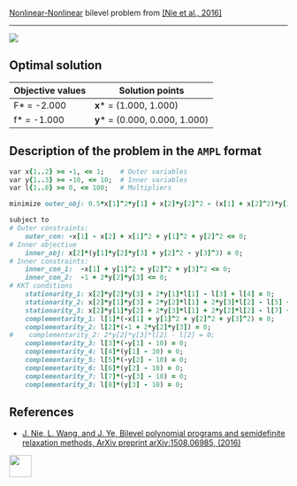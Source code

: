 [Nonlinear-Nonlinear](/BASBLib/NLP-NLP-problems) bilevel problem from [\[Nie et al., 2016\]][Nie et al., 2016]

---

![](https://github.com/basblsolver/BASBLib/wiki/images/nwj_2016_04_eq.jpg)

## Optimal solution

Objective values   | Solution points                 |
------------------ | ------------------------------- |
F* = -2.000        | __x__* = (1.000, 1.000)         |
f* = -1.000        | __y__* = (0.000, 0.000, 1.000)  |

## Description of the problem in the `AMPL` format

```ruby
var x{1..2} >= -1, <= 1;    # Outer variables
var y{1..3} >= -10, <= 10;  # Inner variables
var l{1..8} >= 0, <= 100;   # Multipliers

minimize outer_obj: 0.5*x[1]^2*y[1] + x[2]*y[2]^2 - (x[1] + x[2]^2)*y[3];

subject to
# Outer constraints:
    outer_con: -x[1] - x[2] + x[1]^2 + y[1]^2 + y[2]^2 <= 0;
# Inner objective
    inner_obj: x[2]*(y[1]*y[2]*y[3] + y[2]^2 - y[3]^3) = 0;
# Inner constraints:
    inner_con_1:  -x[1] + y[1]^2 + y[2]^2 + y[3]^2 <= 0;
    inner_con_2:  -1 + 2*y[2]*y[3] <= 0;
# KKT conditions
    stationarity_1: x[2]*y[2]*y[3] + 2*y[1]*l[1] - l[3] + l[4] = 0;
    stationarity_2: x[2]*y[1]*y[3] + 2*y[2]*l[1] + 2*y[3]*l[2] - l[5] + l[6] = 0;
    stationarity_3: x[2]*y[1]*y[2] + 2*y[3]*l[1] + 2*y[2]*l[2] - l[7] + l[8] = 0;
    complementarity_1: l[1]*(-x[1] + y[1]^2 + y[2]^2 + y[3]^2) = 0;
    complementarity_2: l[2]*(-1 + 2*y[2]*y[3]) = 0;
#    complementarity_2: 2*y[2]*y[3]*l[2] - l[2] = 0;
    complementarity_3: l[3]*(-y[1] - 10) = 0;
    complementarity_4: l[4]*(y[1] - 10) = 0;
    complementarity_5: l[5]*(-y[2] - 10) = 0;
    complementarity_6: l[6]*(y[2] - 10) = 0;
    complementarity_7: l[7]*(-y[3] - 10) = 0;
    complementarity_8: l[8]*(y[3] - 10) = 0;
```

##  References

 - [J. Nie, L. Wang, and J. Ye, Bilevel polynomial programs and semidefinite relaxation methods, ArXiv preprint arXiv:1508.06985, (2016)](https://arxiv.org/pdf/1508.06985v3.pdf)

[<img src="http://www.interupgrade.com/images/pfeil-backbutton.png" width="40" height="40">](/BASBLib/NLP-NLP-problems "Back to summary of NLP-NLP bilevel problems")

[Nie et al., 2016]: https://arxiv.org/pdf/1508.06985v3.pdf